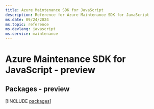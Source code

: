 ```yaml
---
title: Azure Maintenance SDK for JavaScript
description: Reference for Azure Maintenance SDK for JavaScript
ms.date: 09/24/2024
ms.topic: reference
ms.devlang: javascript
ms.service: maintenance
---
```

# Azure Maintenance SDK for JavaScript - preview
## Packages - preview
[!INCLUDE [packages](maintenance-index.md)]